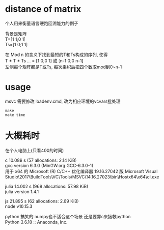 # distance of matrix

个人用来衡量语言硬跑回溯能力的例子

背景是矩阵  
T=[1 1;0 1]  
Ts=[1 0;1 1]  

在 Mod n 的含义下找到最短的T和Ts构成的序列, 使得  
T * T * Ts ... = [1 0;0 1] 或 [n-1 0;0 n-1]  
左侧每个矩阵都是T或Ts, 每次乘积后把四个数取mod到0~n-1

# usage

msvc 需要修改 loadenv.cmd, 改为相应环境的vcvars批处理  
```shell
make
make time
```

# 大概耗时

在个人电脑上(只看400的时间)

c 10.089 s (57 allocations: 2.14 KiB)   
gcc version 6.3.0 (MinGW.org GCC-6.3.0-1)  
用于 x64 的 Microsoft (R) C/C++ 优化编译器 19.16.27042 版
Microsoft Visual Studio\2017\BuildTools\VC\Tools\MSVC\14.16.27023\bin\Hostx64\x64\cl.exe

julia 14.002 s (968 allocations: 57.98 KiB)  
julia version 1.4.1

js 21.895 s (62 allocations: 2.69 KiB)  
node v10.15.3

python 搞笑的 numpy也不适合这个场景 还是要靠c来拯救python  
Python 3.6.10 :: Anaconda, Inc.
